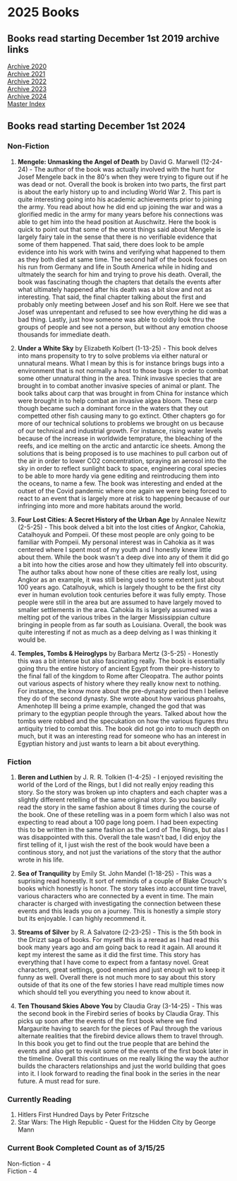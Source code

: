 # 2025 Books

## Books read starting December 1st 2019 archive links

[Archive 2020](https://github.com/Tsukiyonocm/Reading-List/blob/main/README-2020.md)\
[Archive 2021](https://github.com/Tsukiyonocm/Reading-List/blob/main/README-2021.md)\
[Archive 2022](https://github.com/Tsukiyonocm/Reading-List/blob/main/README-2022.md)\
[Archive 2023](https://github.com/Tsukiyonocm/Reading-List/blob/main/README-2023.md)\
[Archive 2024](https://github.com/Tsukiyonocm/Reading-List/blob/main/README-2024.md)\
[Master Index](https://github.com/Tsukiyonocm/Reading-List/blob/main/README-MasterIndex.md)

## Books read starting December 1st 2024

### Non-Fiction

1. <b>Mengele: Unmasking the Angel of Death</b> by David G. Marwell (12-24-24) - The author of the book was actually involved with 
the hunt for Josef Mengele back in the 80's when they were trying to figure out if he was dead or not. Overall the book is broken 
into two parts, the first part is about the early history up to and including World War 2. This part is quite interesting going 
into his academic achievements prior to joining the army. You read about how he did end up joining the war and was a glorified 
medic in the army for many years before his connections was able to get him into the head position at Auschwitz. Here the book 
is quick to point out that some of the worst things said about Mengele is largely fairy tale in the sense that there is no verifiable 
evidence that some of them happened. That said, there does look to be ample evidence into his work with twins and verifying 
what happened to them as they both died at same time. The second half of the book focuses on his run from Germany and life 
in South America while in hiding and ultmately the search for him and trying to prove his death. Overall, the book was fascinating
though the chapters that details the events after what ultimately happened after his death was a bit slow and not as interesting. 
That said, the final chapter talking about the first and probably only meeting between Josef and his son Rolf. Here we see that 
Josef was unrepentant and refused to see how everything he did was a bad thing. Lastly, just how someone was able to coldly look 
thru the groups of people and see not a person, but without any emotion choose thousands for immediate death.

2. <b>Under a White Sky</b> by Elizabeth Kolbert (1-13-25) - This book delves into mans propensity to try to solve problems via either natural or unnatural means. What I mean by this is for instance brings bugs into a environment that is not normally a host to those bugs in order to combat some other unnatural thing in the area. Think invasive species that are brought in to combat another invasive species of animal or plant. The book talks about carp that was brought in from China for instance which were brought in to help combat an invasive algea bloom. These carp though became such a dominant force in the waters that they out competted other fish causing many to go extinct. Other chapters go for more of our technical solutions to problems we brought on us because of our technical and industrial growth. For instance, rising water levels because of the increase in worldwide temprature, the bleaching of the reefs, and ice melting on the arctic and antarctic ice sheets. Among the solutions that is being proposed is to use machines to pull carbon out of the air in order to lower CO2 concentration, spraying an aerosol into the sky in order to reflect sunlight back to space, engineering coral species to be able to more hardy via gene editing and reintroducing them into the oceans, to name a few. The book was interesting and ended at the outset of the Covid pandemic where one again we were being forced to react to an event that is largely more at risk to happening because of our infringing into more and more habitats around the world.

3. <b>Four Lost Cities: A Secret History of the Urban Age</b> by Annalee Newitz (2-5-25) - This book delved a bit into the lost cities of Angkor, Cahokia, Catalhoyuk and Pompeii. Of these most people are only going to be familiar with Pompeii. My personal interest was in Cahokia as it was centered where I spent most of my youth and I honestly knew little about them. While the book wasn't a deep dive into any of them it did go a bit into how the cities arose and how they ultimately fell into obscurity. The author talks about how none of these cities are really lost, using Angkor as an example, it was still being used to some extent just about 100 years ago. Catalhoyuk, which is largely thought to be the first city ever in human evolution took centuries before it was fully empty. Those people were still in the area but are assumed to have largely moved to smaller settlements in the area. Cahokia its is largely assumed was a melting pot of the various tribes in the larger Mississippian culture bringing in people from as far south as Louisiana. Overall, the book was quite interesting if not as much as a deep delving as I was thinking it would be.

4. <b>Temples, Tombs & Heiroglyps</b> by Barbara Mertz (3-5-25) - Honestly this was a bit intense but also fascinating really. The book is essentially going thru the entire history of ancient Egypt from their pre-history to the final fall of the kingdom to Rome after Cleopatra. The author points out various aspects of history where they really know next to nothing. For instance, the know more about the pre-dynasty period then I believe they do of the second dynasty. She wrote about how various pharoahs, Amenhotep III being a prime example, changed the god that was primary to the egyptian people through the years. Talked about how the tombs were robbed and the specukation on how the various figures thru antiquity tried to combat this. The book did not go into to much depth on much, but it was an interesting read for someone who has an interest in Egyptian history and just wants to learn a bit about everything.

### Fiction
1. <b>Beren and Luthien</b> by J. R. R. Tolkien (1-4-25) - I enjoyed revisiting the world of the Lord of the Rings, but I did not really
enjoy reading this story. So the story was broken up into chapters and each chapter was a slightly different retelling of the same
original story. So you basically read the story in the same fashion about 8 times during the course of the book. One of these retelling 
was in a poem form which I also was not expecting to read about a 100 page long poem. I had been expecting this to be written in the
same fashion as the Lord of The Rings, but alas I was disappointed with this. Overall the tale wasn't bad, I did enjoy the first telling
of it, I just wish the rest of the book would have been a continous story, and not just the variations of the story that the author
wrote in his life.

2. <b>Sea of Tranquility</b> by Emily St. John Mandel (1-18-25) - This was a suprising read honestly. It sort of reminds of a couple of 
Blake Crouch's books which honestly is honor. The story takes into account time travel, various characters who are connected by a 
event in time. The main character is charged with investigating the connection between these events and this leads you on a journey. 
This is honestly a simple story but its enjoyable. I can highly recommend it.

3. <b>Streams of Silver</b> by R. A Salvatore (2-23-25) - This is the 5th book in the Drizzt saga of books. For myself this is a reread 
as I had read this book many years ago and am going back to read it again. All around it kept my interest the same as it did the first
time. This story has everything that I have come to expect from a fantasy novel. Great characters, great settings, good enemies and just enough wit to keep it funny as well. Overall there is not much more to say about this story outside of that its one of the few stories I have read multiple times now which should tell you everything you need to know about it.

4. <b>Ten Thousand Skies Above You</b> by Claudia Gray (3-14-25) - This was the second book in the Firebird series of books by Claudia Gray. This picks up soon after the events of the first book where we find Margaurite having to search for the pieces of Paul through the various alternate realities that the firebird device allows them to travel through. In this book you get to find out the true people that are behind the events and also get to revisit some of the events of the first book later in the timeline. Overall this continues on me really liking the way the author builds the characters relationships and just the world building that goes into it. I look forward to reading the final book in the series in the near future. A must read for sure.

### Currently Reading

1. Hitlers First Hundred Days by Peter Fritzsche
2. Star Wars: The High Republic - Quest for the Hidden City by George Mann

### Current Book Completed Count as of 3/15/25

Non-fiction - 4\
Fiction - 4
